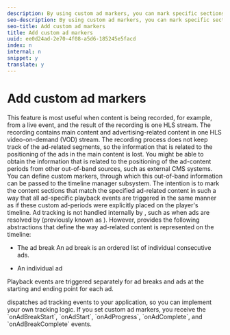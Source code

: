```yaml
---
description: By using custom ad markers, you can mark specific sections of the main content as ad-related content periods.
seo-description: By using custom ad markers, you can mark specific sections of the main content as ad-related content periods.
seo-title: Add custom ad markers
title: Add custom ad markers
uuid: ee0d24ad-2e70-4f08-a5d6-185245e5facd
index: n
internal: n
snippet: y
translate: y
---
```


# Add custom ad markers

This feature is most useful when content is being recorded, for example, from a live event, and the result of the recording is one HLS stream. The recording contains main content and advertising-related content in one HLS video-on-demand (VOD) stream. The recording process does not keep track of the ad-related segments, so the information that is related to the positioning of the ads in the main content is lost.
You might be able to obtain the information that is related to the positioning of the ad-content periods from other out-of-band sources, such as external CMS systems. You can define custom markers, through which this out-of-band information can be passed to the timeline manager subsystem. The intention is to mark the content sections that match the specified ad-related content in such a way that all ad-specific playback events are triggered in the same manner as if these custom ad-periods were explicitly placed on the player's timeline.
Ad tracking is not handled internally by  <!-- PH element: phrases/primetime-sdk-name --> , such as when ads are resolved by <!-- PH element: phrases/auditude-name-long --> (previously known as <!-- PH element: phrases/auditude-name-previously-known-as --> ). However, <!-- PH element: phrases/primetime-sdk-name --> provides the following abstractions that define the way ad-related content is represented on the timeline:
* The ad break An ad break is an ordered list of individual consecutive ads.

* An individual ad

Playback events are triggered separately for ad breaks and ads at the starting and ending point for each ad.
<!-- PH element: phrases/primetime-sdk-name --> dispatches ad tracking events to your application, so you can implement your own tracking logic. If you set custom ad markers, you receive the `onAdBreakStart`, `onAdStart`, `onAdProgress`, `onAdComplete`, and `onAdBreakComplete` events. 
